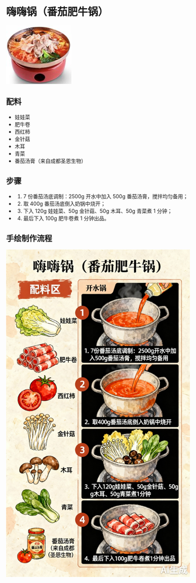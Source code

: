 # 嗨嗨锅（番茄肥牛锅）

![嗨嗨锅（番茄肥牛锅）](../images/嗨嗨锅（番茄肥牛锅）.png)


## 配料
- 娃娃菜
- 肥牛卷
- 西红柿
- 金针菇
- 木耳
- 青菜
- 番茄汤膏（来自成都圣恩生物）

## 步骤
- 1. 7 份番茄汤底调制：2500g 开水中加入 500g 番茄汤膏，搅拌均匀备用；
- 2. 取 400g 番茄汤底倒入奶锅中烧开；
- 3. 下入 120g 娃娃菜、50g 金针菇、50g 木耳、50g 青菜煮 1 分钟；
- 4. 最后下入 100g 肥牛卷煮 1 分钟出品。

## 手绘制作流程

![手绘制作流程](../images/煮锅/嗨嗨锅（番茄肥牛锅）.jpg)


